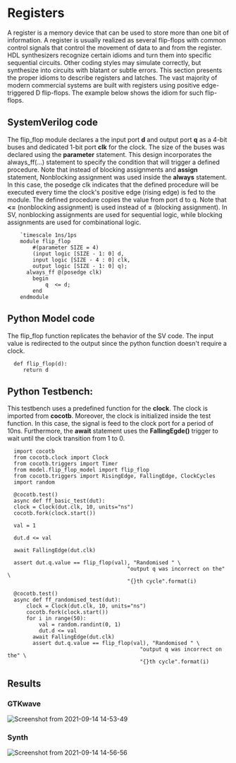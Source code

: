 # Registers

A register is a memory device that can be used to store more than one bit of information. 
A register is usually realized as several flip-flops with common control signals that 
control the movement of data to and from the register.
HDL synthesizers recognize certain idioms and turn them into specific sequential circuits.
Other coding styles may simulate correctly, but synthesize into circuits with blatant or
subtle errors. This section presents the proper idioms to describe registers and latches.
The vast majority of modern commercial systems are built with registers using positive
edge-triggered D flip-flops. The example below shows the idiom for such flip-flops.

## SystemVerilog code
The flip_flop module declares a the input port **d** and output port **q** as a 4-bit 
buses and dedicated 1-bit port **clk** for the clock. The size of the buses was declared 
using the **parameter** statement. 
This design incorporates the always_ff(…) statement to specify the condition that will 
trigger a defined procedure. Note that instead of blocking assignments and **assign** statement, 
Nonblocking assignment was used inside the **always** statement. 
In this case, the posedge clk indicates that the defined procedure will be executed every 
time the clock's positive edge (rising edge) is fed to the module. The defined procedure 
copies the value from port d to q. 
Note that **<=** (nonblocking assignment) is used instead of **=** (blocking assignment). 
In SV, nonblocking assignments are used for sequential logic, while blocking 
assignments are used for combinational logic.

        `timescale 1ns/1ps
        module flip_flop
            #(parameter SIZE = 4)
            (input logic [SIZE - 1: 0] d,
            input logic [SIZE - 4 : 0] clk,
            output logic [SIZE - 1: 0] q);
          always_ff @(posedge clk)
            begin
                q  <= d;
            end
        endmodule


## Python Model code

The flip_flop function replicates the behavior of the SV code. The input value is redirected
to the output since the python function doesn't require a clock.

      def flip_flop(d):
         return d
         
## Python Testbench:

This testbench uses a predefined function for the **clock**. The clock is imported from 
**cocotb**. Moreover, the clock is initialized inside the test function. 
In this case, the signal is feed to the clock port for a period of 10ns. Furthermore, 
the **await** statement uses the **FallingEgde()** trigger to wait until the clock transition
from 1 to 0. 

      import cocotb
      from cocotb.clock import Clock
      from cocotb.triggers import Timer
      from model.flip_flop_model import flip_flop
      from cocotb.triggers import RisingEdge, FallingEdge, ClockCycles
      import random

      @cocotb.test()
      async def ff_basic_test(dut):
      clock = Clock(dut.clk, 10, units="ns")
      cocotb.fork(clock.start())

      val = 1

      dut.d <= val

      await FallingEdge(dut.clk)

      assert dut.q.value == flip_flop(val), "Randomised " \
                                          "output q was incorrect on the" \
                                          "{}th cycle".format(i)

      @cocotb.test()
      async def ff_randomised_test(dut):
          clock = Clock(dut.clk, 10, units="ns")
          cocotb.fork(clock.start())
          for i in range(50):
              val = random.randint(0, 1)
              dut.d <= val
            await FallingEdge(dut.clk)
            assert dut.q.value == flip_flop(val), "Randomised " \
                                              "output q was incorrect on the" \
                                              "{}th cycle".format(i)
                                      
## Results

### GTKwave
![Screenshot from 2021-09-14 14-53-49](https://user-images.githubusercontent.com/88589656/133270896-86287cf5-b669-4aa6-b1e8-0ea099d7a865.png)

### Synth
![Screenshot from 2021-09-14 14-56-56](https://user-images.githubusercontent.com/88589656/133271308-4c60a049-03df-452c-815a-ce24b18292a1.png)

                         
